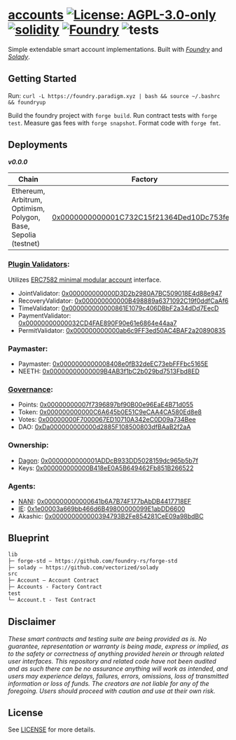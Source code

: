 # [accounts](https://github.com/nanidao/accounts)  [![License: AGPL-3.0-only](https://img.shields.io/badge/License-AGPL-black.svg)](https://opensource.org/license/agpl-v3/) [![solidity](https://img.shields.io/badge/solidity-%5E0.8.25-black)](https://docs.soliditylang.org/en/v0.8.25/) [![Foundry](https://img.shields.io/badge/Built%20with-Foundry-000000.svg)](https://getfoundry.sh/) ![tests](https://github.com/nanidao/accounts/actions/workflows/ci.yml/badge.svg)

Simple extendable smart account implementations. Built with *[Foundry](https://github.com/foundry-rs/forge-std)* and *[Solady](https://github.com/vectorized/solady)*.

## Getting Started

Run: `curl -L https://foundry.paradigm.xyz | bash && source ~/.bashrc && foundryup`

Build the foundry project with `forge build`. Run contract tests with `forge test`. Measure gas fees with `forge snapshot`. Format code with `forge fmt`.

## Deployments

***v0.0.0***

Chain           | Factory                                 | Implementation                          | Commit
----------------|-----------------------------------------|-----------------------------------------|------------------------------------------
Ethereum, Arbitrum, Optimism, Polygon, Base, Sepolia (testnet) | [0x0000000000001C732C15f21364Ded10Dc753feFe](https://etherscan.io/address/0x0000000000001C732C15f21364Ded10Dc753feFe#code) | [0x000000000000832Dd14268F74994ACE35799432c](https://etherscan.io/address/0x000000000000832Dd14268F74994ACE35799432c#code) | [77bc49fdf9f9695af1971cc6573500dfc7fb9786](https://github.com/NaniDAO/Account/commit/77bc49fdf9f9695af1971cc6573500dfc7fb9786)

### [Plugin Validators](https://ethereum-magicians.org/t/erc-7582-modular-accounts-with-delegated-validation/17640):

Utilizes [ERC7582 minimal modular account](https://github.com/NaniDAO/7582-account) interface.

* JointValidator: [0x000000000000D3D2b2980A7BC509018E4d88e947](https://arbiscan.io/address/0x000000000000D3D2b2980A7BC509018E4d88e947#code)
* RecoveryValidator: [0x000000000000B498889a6371092C19f0ddfCaAf6](https://arbiscan.io/address/0x000000000000B498889a6371092C19f0ddfCaAf6#code)
* TimeValidator: [0x000000000000861E1079c406DBbF2a34dDd7EecD](https://arbiscan.io/address/0x000000000000861E1079c406DBbF2a34dDd7EecD#code)
* PaymentValidator: [0x00000000000032CD4FAE890F90e61e6864e44aa7](https://arbiscan.io/address/0x00000000000032CD4FAE890F90e61e6864e44aa7#code)
* PermitValidator: [0x000000000000ab6c9FF3ed50AC4BAF2a20890835](https://arbiscan.io/address/0x000000000000ab6c9FF3ed50AC4BAF2a20890835#code)

### Paymaster:

* Paymaster: [0x0000000000008408e0fB32deEC73ebFFFbc5165E](https://arbiscan.io/address/0x0000000000008408e0fB32deEC73ebFFFbc5165E#code)
* NEETH: [0x00000000000009B4AB3f1bC2b029bd7513Fbd8ED](https://arbiscan.io/address/0x00000000000009B4AB3f1bC2b029bd7513Fbd8ED#code)

### [Governance](https://github.com/NaniDAO/NaniDAO):

* Points: [0x00000000007f7396897bf90B00e96EaE4B71d055](https://arbiscan.io/address/0x00000000007f7396897bf90b00e96eae4b71d055#code)
* Token: [0x000000000000C6A645b0E51C9eCAA4CA580Ed8e8](https://arbiscan.io/address/0x000000000000C6A645b0E51C9eCAA4CA580Ed8e8)
* Votes: [0x00000000F7000067ED10710A342eC0D09a734Bee](https://arbiscan.io/address/0x00000000f7000067ed10710a342ec0d09a734bee)
* DAO: [0xDa000000000000d2885F108500803dfBAaB2f2aA](https://arbiscan.io/address/0xDa000000000000d2885F108500803dfBAaB2f2aA#code)

### Ownership:

* [Dagon](https://github.com/Moloch-Mystics/dagon): [0x0000000000001ADDcB933DD5028159dc965b5b7f](https://arbiscan.io/address/0x0000000000001ADDcB933DD5028159dc965b5b7f#code)
* Keys: [0x000000000000B418eE0A5B649462Fb851B266522](https://arbiscan.io/address/0x000000000000B418eE0A5B649462Fb851B266522#code)

### Agents:

* [NANI](https://github.com/NaniDAO/NANI): [0x000000000000641b6A7B74F177bAbDB4417718EF](https://arbiscan.io/address/0x000000000000641b6a7b74f177babdb4417718ef#code)
* [IE](https://github.com/NaniDAO/ie): [0x1e00003a669bb466d6B49800000099E1abDD6600](https://arbiscan.io/address/0x1e00003a669bb466d6b49800000099e1abdd6600#code)
* Akashic: [0x000000000000394793B2Fe854281CeE09a98bdBC](https://arbiscan.io/address/0x000000000000394793B2Fe854281CeE09a98bdBC#code)

## Blueprint

```txt
lib
├─ forge-std — https://github.com/foundry-rs/forge-std
├─ solady — https://github.com/vectorized/solady
src
├─ Account — Account Contract
├─ Accounts - Factory Contract
test
└─ Account.t - Test Contract
```

## Disclaimer

*These smart contracts and testing suite are being provided as is. No guarantee, representation or warranty is being made, express or implied, as to the safety or correctness of anything provided herein or through related user interfaces. This repository and related code have not been audited and as such there can be no assurance anything will work as intended, and users may experience delays, failures, errors, omissions, loss of transmitted information or loss of funds. The creators are not liable for any of the foregoing. Users should proceed with caution and use at their own risk.*

## License

See [LICENSE](./LICENSE) for more details.
